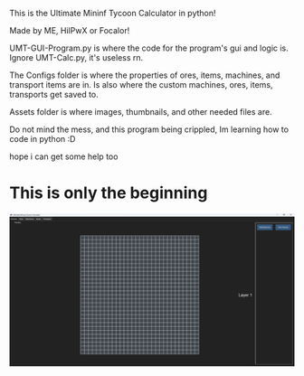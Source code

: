 This is the Ultimate Mininf Tycoon Calculator in python!

Made by ME, HilPwX or Focalor!


UMT-GUI-Program.py is where the code for the program's gui and logic is.
Ignore UMT-Calc.py, it's useless rn.


The Configs folder is where the properties of ores, items, machines, and transport items are in.
Is also where the custom machines, ores, items, transports get saved to.

Assets folder is where images, thumbnails, and other needed files are.


Do not mind the mess, and this program being crippled, Im learning how to code in python :D

hope i can get some help too

# This is only the beginning

![In App Screenshot](Screenshot.png)